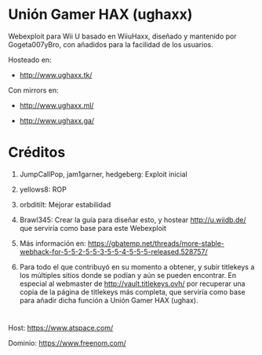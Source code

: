 # Unión Gamer HAX (ughaxx)

Webexploit para Wii U basado en WiiuHaxx, diseñado y mantenido por Gogeta007yBro, con añadidos para la facilidad de los usuarios.

Hosteado en:

- http://www.ughaxx.tk/

Con mirrors en:

- http://www.ughaxx.ml/

- http://www.ughaxx.ga/


# Créditos

1. JumpCallPop, jam1garner, hedgeberg: Exploit inicial

1. yellows8: ROP

1. orbditilt: Mejorar estabilidad

1. Brawl345: Crear la guía para diseñar esto, y hostear http://u.wiidb.de/ que serviría como base para este Webexploit

1. Más información en: https://gbatemp.net/threads/more-stable-webhack-for-5-5-2-5-5-3-5-5-4-5-5-5-released.528757/

1. Para todo el que contribuyó en su momento a obtener, y subir titlekeys a los múltiples sitios donde se podían y aún se pueden encontrar. En especial al webmaster de http://vault.titlekeys.ovh/ por recuperar una copia de la página de titlekeys más completa, que serviría como base para añadir dicha función a Unión Gamer HAX (ughax).

#

Host: https://www.atspace.com/

Dominio: https://www.freenom.com/
